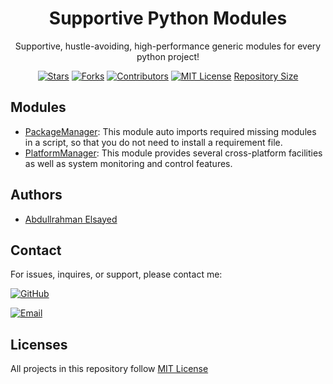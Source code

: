 <div align='center'>
  <h1>Supportive Python Modules</h1>
  <p>Supportive, hustle-avoiding, high-performance generic modules for every python project!</p>


[![Stars](https://img.shields.io/github/stars/AbdullElsayed/SupportivePythonModules?label=Stars)](https://github.com/AbdullElsayed/SupportivePythonModules/stargazers)
[![Forks](https://img.shields.io/github/forks/AbdullElsayed/SupportivePythonModules?label=Forks)](https://github.com/AbdullElsayed/SupportivePythonModules/network/members)
[![Contributors](https://img.shields.io/github/contributors/AbdullElsayed/SupportivePythonModules?label=Contributors)](https://github.com/AbdullElsayed/SupportivePythonModules/graphs/contributors)
[![MIT License](https://img.shields.io/github/license/AbdullElsayed/SupportivePythonModules?label=License)](https://github.com/AbdullElsayed/SupportivePythonModules/blob/main/LICENSE)
[Repository Size](https://img.shields.io/github/repo-size/AbdullElsayed/SupportivePythonModules?label=Repo%20Size)

</div>

## Modules

- [PackageManager](https://github.com/AbdullElsayed/SupportivePythonModules/tree/Package_Manager): This module auto imports required missing modules in a script, so that you do not need to install a requirement file.
- [PlatformManager](https://github.com/AbdullElsayed/SupportivePythonModules/tree/Platform_Manager): This module provides several cross-platform facilities as well as system monitoring and control features.
  
## Authors

- [Abdullrahman Elsayed](https://www.github.com/AbdullElsayed)

## Contact

For issues, inquires, or support, please contact me:

[![GitHub](https://img.shields.io/badge/GitHub-%40AbdullElsayed-black)](https://github.com/AbdullElsayed/)

[![Email](https://img.shields.io/badge/Email-abdull15199%40gmail.com-black)](mailto:abdull15199.gmail.com)

## Licenses

All projects in this repository follow [MIT License](https://github.com/AbdullElsayed/SupportivePythonModules/blob/main/LICENSE)
